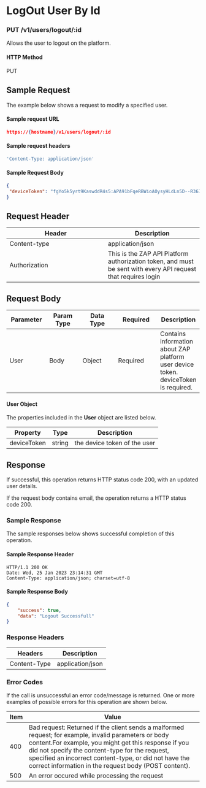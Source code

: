 # LogOut User By Id

### PUT /v1/users/logout/:id <a href="#top" id="top"></a>

Allows the user to logout on the platform.

#### HTTP Method <a href="#top" id="top"></a>

PUT

## Sample Request <a href="#samplerequest" id="samplerequest"></a>

The example below shows a request to modify a specified user.

#### **Sample request** URL <a href="#top" id="top"></a>

```json
https://{hostname}/v1/users/logout/:id
```

#### **Sample request headers** <a href="#top" id="top"></a>

```javascript
'Content-Type: application/json'
```

#### **Sample** Request Body <a href="#top" id="top"></a>

```json
{
 "deviceToken": "fgYo5k5yrt9KaswddR4s5:APA91bFqeRBWioAOysyHLdLn5D--R36Izk5cXF0E-5nIdai-IrOw1bWv-O0BV6RQMLXJyAU8Gh27g6u573B1mI01-HEla5_Xat-r02nPKxJHEXwZtbZDzlf4o_fCR7XdN0ZHNuIZswaiLMK"
}
```

## Request Header <a href="#samplerequest" id="samplerequest"></a>

<table><thead><tr><th width="241">Header</th><th>Description</th></tr></thead><tbody><tr><td>Content-type</td><td>application/json</td></tr><tr><td>Authorization</td><td>This is the ZAP API Platform authorization token, and must be sent with every API request that requires login</td></tr></tbody></table>

## Request Body <a href="#samplerequest" id="samplerequest"></a>

<table><thead><tr><th width="95">Parameter</th><th width="92">Param Type</th><th width="105">Data Type</th><th width="118">Required</th><th>Description</th></tr></thead><tbody><tr><td>User</td><td>Body</td><td>Object</td><td>Required</td><td>Contains information about ZAP platform user device token. deviceToken is required.</td></tr></tbody></table>

#### User Object

The properties included in the **User** object are listed below.&#x20;

| Property     | Type   | Description                  |
| ------------ | ------ | ---------------------------- |
| deviceToken  | string | the device token of the user |

## Response <a href="#samplerequest" id="samplerequest"></a>

If successful, this operation returns HTTP status code 200, with an updated user details.

If the request body contains email, the operation returns a HTTP status code 200.

### Sample Response <a href="#samplerequest" id="samplerequest"></a>

The sample responses below shows successful completion of this operation.

#### **Sample** Response Header <a href="#top" id="top"></a>

```
HTTP/1.1 200 OK
Date: Wed, 25 Jan 2023 23:14:31 GMT
Content-Type: application/json; charset=utf-8
```

#### **Sample** Response Body <a href="#top" id="top"></a>

```json
{
    "success": true,
    "data": "Logout Successfull"
}
```

### Response Headers <a href="#samplerequest" id="samplerequest"></a>

| Headers      | Description      |
| ------------ | ---------------- |
| Content-Type | application/json |

### Error Codes <a href="#samplerequest" id="samplerequest"></a>

If the call is unsuccessful an error code/message is returned. One or more examples of possible errors for this operation are shown below.

| Item | Value                                                                                                                                                                                                                                                                                                                             |
| ---- | --------------------------------------------------------------------------------------------------------------------------------------------------------------------------------------------------------------------------------------------------------------------------------------------------------------------------------- |
| 400  | Bad request: Returned if the client sends a malformed request; for example, invalid parameters or body content.For example, you might get this response if you did not specify the content-type for the request, specified an incorrect content-type, or did not have the correct information in the request body (POST content). |
| 500  | An error occured while processing the request                                                                                                                                                                                                                                                                                     |

